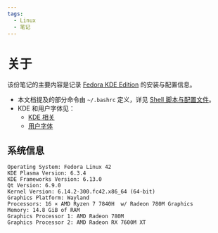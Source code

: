 ```yaml
---
tags:
  - Linux
  - 笔记
---
```


# 关于

该份笔记的主要内容是记录 [Fedora KDE Edition] 的安装与配置信息。

[Fedora KDE Edition]: https://fedoraproject.org/kde/

- 本文档提及的部分命令由 `~/.bashrc` 定义，详见 [Shell 脚本与配置文件](./4-shell-script.md)。
- KDE 和用户字体见：
    - [KDE 相关](./../note-openSUSE/5-kde.md)
    - [用户字体](./../note-openSUSE/6-fonts.md)

## 系统信息

```
Operating System: Fedora Linux 42
KDE Plasma Version: 6.3.4
KDE Frameworks Version: 6.13.0
Qt Version: 6.9.0
Kernel Version: 6.14.2-300.fc42.x86_64 (64-bit)
Graphics Platform: Wayland
Processors: 16 × AMD Ryzen 7 7840H  w/ Radeon 780M Graphics
Memory: 14.8 GiB of RAM
Graphics Processor 1: AMD Radeon 780M
Graphics Processor 2: AMD Radeon RX 7600M XT
```